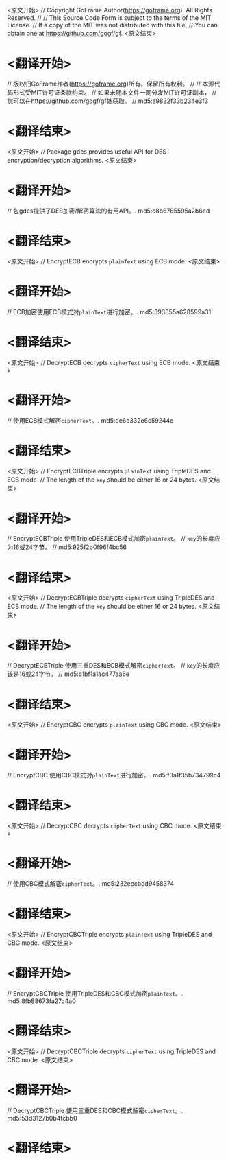 
<原文开始>
// Copyright GoFrame Author(https://goframe.org). All Rights Reserved.
//
// This Source Code Form is subject to the terms of the MIT License.
// If a copy of the MIT was not distributed with this file,
// You can obtain one at https://github.com/gogf/gf.
<原文结束>

# <翻译开始>
// 版权归GoFrame作者(https://goframe.org)所有。保留所有权利。
//
// 本源代码形式受MIT许可证条款约束。
// 如果未随本文件一同分发MIT许可证副本，
// 您可以在https://github.com/gogf/gf处获取。
// md5:a9832f33b234e3f3
# <翻译结束>


<原文开始>
// Package gdes provides useful API for DES encryption/decryption algorithms.
<原文结束>

# <翻译开始>
// 包gdes提供了DES加密/解密算法的有用API。. md5:c8b6785595a2b6ed
# <翻译结束>


<原文开始>
// EncryptECB encrypts `plainText` using ECB mode.
<原文结束>

# <翻译开始>
// ECB加密使用ECB模式对`plainText`进行加密。. md5:393855a628599a31
# <翻译结束>


<原文开始>
// DecryptECB decrypts `cipherText` using ECB mode.
<原文结束>

# <翻译开始>
// 使用ECB模式解密`cipherText`。. md5:de6e332e6c59244e
# <翻译结束>


<原文开始>
// EncryptECBTriple encrypts `plainText` using TripleDES and ECB mode.
// The length of the `key` should be either 16 or 24 bytes.
<原文结束>

# <翻译开始>
// EncryptECBTriple 使用TripleDES和ECB模式加密`plainText`。
// `key`的长度应为16或24字节。
// md5:925f2b0f96f4bc56
# <翻译结束>


<原文开始>
// DecryptECBTriple decrypts `cipherText` using TripleDES and ECB mode.
// The length of the `key` should be either 16 or 24 bytes.
<原文结束>

# <翻译开始>
// DecryptECBTriple 使用三重DES和ECB模式解密`cipherText`。
// `key`的长度应该是16或24字节。
// md5:c1bf1a1ac477aa6e
# <翻译结束>


<原文开始>
// EncryptCBC encrypts `plainText` using CBC mode.
<原文结束>

# <翻译开始>
// EncryptCBC 使用CBC模式对`plainText`进行加密。. md5:f3a1f35b734799c4
# <翻译结束>


<原文开始>
// DecryptCBC decrypts `cipherText` using CBC mode.
<原文结束>

# <翻译开始>
// 使用CBC模式解密`cipherText`。. md5:232eecbdd9458374
# <翻译结束>


<原文开始>
// EncryptCBCTriple encrypts `plainText` using TripleDES and CBC mode.
<原文结束>

# <翻译开始>
// EncryptCBCTriple 使用TripleDES和CBC模式加密`plainText`。. md5:8fb88673fa27c4a0
# <翻译结束>


<原文开始>
// DecryptCBCTriple decrypts `cipherText` using TripleDES and CBC mode.
<原文结束>

# <翻译开始>
// DecryptCBCTriple 使用三重DES和CBC模式解密`cipherText`。. md5:53d3127b0b4fcbb0
# <翻译结束>


